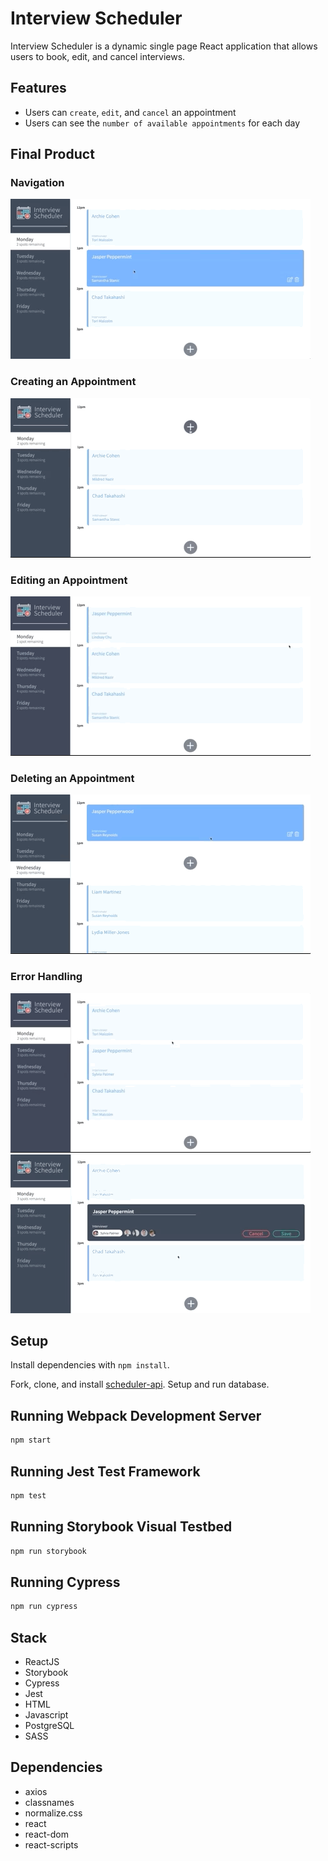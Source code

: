 # **Interview Scheduler**

Interview Scheduler is a dynamic single page React application that allows users to book, edit, and cancel interviews.

## Features

- Users can `create`, `edit`, and `cancel` an appointment
- Users can see the `number of available appointments` for each day

## Final Product

### Navigation

![Navigation](https://github.com/RubinJhand/scheduler/blob/master/docs/Scheduler-Overview.gif)

### Creating an Appointment

![Book Appointment](https://github.com/RubinJhand/scheduler/blob/master/docs/Scheduler-Create.gif)

### Editing an Appointment

![Edit Appointment](https://github.com/RubinJhand/scheduler/blob/master/docs/Scheduler-Edit.gif)

### Deleting an Appointment

![Delete Appointment](https://github.com/RubinJhand/scheduler/blob/master/docs/Scheduler-Delete.gif)

### Error Handling

![Error Handling](https://github.com/RubinJhand/scheduler/blob/master/docs/Scheduler-Error_Delete.gif)
![Error Handling](https://github.com/RubinJhand/scheduler/blob/master/docs/Scheduler-Error_Saving.gif)

## Setup

Install dependencies with `npm install`.

Fork, clone, and install [scheduler-api](https://github.com/lighthouse-labs/scheduler-api). Setup and run database.

## Running Webpack Development Server

```sh
npm start
```

## Running Jest Test Framework

```sh
npm test
```

## Running Storybook Visual Testbed

```sh
npm run storybook
```

## Running Cypress

```sh
npm run cypress
```

## Stack

- ReactJS
- Storybook
- Cypress
- Jest
- HTML
- Javascript
- PostgreSQL
- SASS

## Dependencies

- axios
- classnames
- normalize.css
- react
- react-dom
- react-scripts
